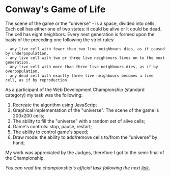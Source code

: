 # Conway's Game of Life

The scene of the game or the "universe" - is a space, divided into cells. Each cell has either one of two states: it could be alive or it could be dead. The cell has eight neighbors. Every next generation is formed upon the basis of the preceding one following the strict rules:
```
- any live cell with fewer than two live neighbours dies, as if caused by underpopulation.
- any live cell with two or three live neighbours lives on to the next generation.
- any live cell with more than three live neighbours dies, as if by overpopulation.
- any dead cell with exactly three live neighbours becomes a live cell, as if by reproduction.
```
As a participant of the Web Development Championship (standard category) my task was the following:

1) Recreate the algorithm using JavaScript
2) Graphical implementation of the "universe". The scene of the game is 200x200 cells;
3) The ability to fill the "universe" with a random set of alive cells;
4) Game's controls: stop, pause, restart;
5) The ability to control game's speed;
5) Draw mode: the ability to add/remove cells to/from the "universe" by hand;

My work was appreciated by the Judges, therefore I got to the semi-final of the Championship.

*You can read the championship's official task following the next [link](https://iamstrong.github.io/files/front-end-developer-javascript-qualification-task-dev-challenge-11-1.pdf)*.
